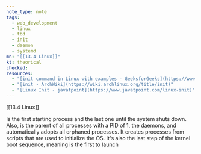 ```yaml
---
note_type: note
tags:
  - web_development
  - linux
  - tbd
  - init
  - daemon
  - systemd
mn: "[[13.4 Linux]]"
kt: theorical
checked: 
resources:
  - "[init command in Linux with examples - GeeksforGeeks](https://www.geeksforgeeks.org/init-command-in-linux-with-examples/)"
  - "[init - ArchWiki](https://wiki.archlinux.org/title/init)"
  - "[Linux Init - javatpoint](https://www.javatpoint.com/linux-init)"
---
```

[[13.4 Linux]]

Is the first starting process and the last one until the system shuts down. Also, is the parent of all processes with a PID of 1, the daemons, and automatically adopts all orphaned processes. It creates processes from scripts that are used to initialize the OS. It's also the last step of the kernel boot sequence, meaning is the first to launch 


